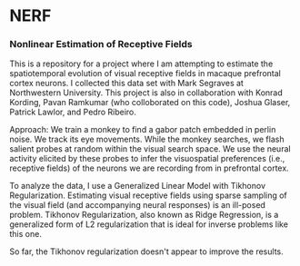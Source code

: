 # NERF
### Nonlinear Estimation of Receptive Fields

This is a repository for a project where I am attempting to estimate the spatiotemporal evolution of visual receptive fields in macaque prefrontal cortex neurons. I collected this data set with Mark Segraves at Northwestern University. This project is also in collaboration with Konrad Kording, Pavan Ramkumar (who colloborated on this code), Joshua Glaser, Patrick Lawlor, and Pedro Ribeiro.

Approach: We train a monkey to find a gabor patch embedded in perlin noise. We track its eye movements. While the monkey searches, we flash salient probes at random within the visual search space. We use the neural activity elicited by these probes to infer the visuospatial preferences (i.e., receptive fields) of the neurons we are recording from in prefrontal cortex. 

To analyze the data, I use a Generalized Linear Model with Tikhonov Regularization. Estimating visual receptive fields using sparse sampling of the visual field (and accompanying neural responses) is an ill-posed problem. Tikhonov Regularization, also known as Ridge Regression, is a generalized form of L2 regularization that is ideal for inverse problems like this one. 

So far, the Tikhonov regularization doesn't appear to improve the results. 
